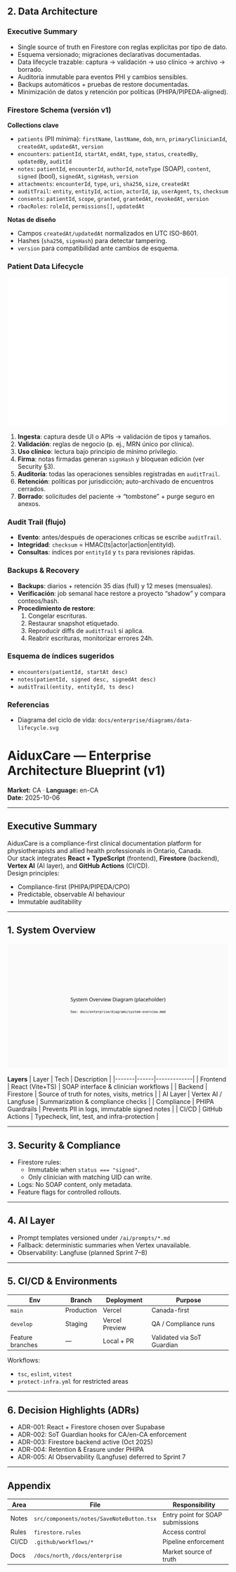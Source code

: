 ## 2. Data Architecture

### Executive Summary
- Single source of truth en Firestore con reglas explícitas por tipo de dato.
- Esquema versionado; migraciones declarativas documentadas.
- Data lifecycle trazable: captura → validación → uso clínico → archivo → borrado.
- Auditoría inmutable para eventos PHI y cambios sensibles.
- Backups automáticos + pruebas de restore documentadas.
- Minimización de datos y retención por políticas (PHIPA/PIPEDA-aligned).

### Firestore Schema (versión v1)
**Collections clave**
- `patients` (PII mínima): `firstName`, `lastName`, `dob`, `mrn`, `primaryClinicianId`, `createdAt`, `updatedAt`, `version`
- `encounters`: `patientId`, `startAt`, `endAt`, `type`, `status`, `createdBy`, `updatedBy`, `auditId`
- `notes`: `patientId`, `encounterId`, `authorId`, `noteType` (SOAP), `content`, `signed` (bool), `signedAt`, `signHash`, `version`
- `attachments`: `encounterId`, `type`, `uri`, `sha256`, `size`, `createdAt`
- `auditTrail`: `entity`, `entityId`, `action`, `actorId`, `ip`, `userAgent`, `ts`, `checksum`
- `consents`: `patientId`, `scope`, `granted`, `grantedAt`, `revokedAt`, `version`
- `rbacRoles`: `roleId`, `permissions[]`, `updatedAt`

**Notas de diseño**
- Campos `createdAt/updatedAt` normalizados en UTC ISO-8601.
- Hashes (`sha256`, `signHash`) para detectar tampering.
- `version` para compatibilidad ante cambios de esquema.

### Patient Data Lifecycle
![data-lifecycle](./diagrams/data-lifecycle.svg)

1) **Ingesta**: captura desde UI o APIs → validación de tipos y tamaños.  
2) **Validación**: reglas de negocio (p. ej., MRN único por clínica).  
3) **Uso clínico**: lectura bajo principio de mínimo privilegio.  
4) **Firma**: notas firmadas generan `signHash` y bloquean edición (ver Security §3).  
5) **Auditoría**: todas las operaciones sensibles registradas en `auditTrail`.  
6) **Retención**: políticas por jurisdicción; auto-archivado de encuentros cerrados.  
7) **Borrado**: solicitudes del paciente → “tombstone” + purge seguro en anexos.

### Audit Trail (flujo)
- **Evento**: antes/después de operaciones críticas se escribe `auditTrail`.
- **Integridad**: `checksum` = HMAC(ts|actor|action|entityId).  
- **Consultas**: índices por `entityId` y `ts` para revisiones rápidas.

### Backups & Recovery
- **Backups**: diarios + retención 35 días (full) y 12 meses (mensuales).  
- **Verificación**: job semanal hace restore a proyecto “shadow” y compara conteos/hash.  
- **Procedimiento de restore**:
  1. Congelar escrituras.
  2. Restaurar snapshot etiquetado.
  3. Reproducir diffs de `auditTrail` si aplica.
  4. Reabrir escrituras, monitorizar errores 24h.

### Esquema de índices sugeridos
- `encounters(patientId, startAt desc)`
- `notes(patientId, signed desc, signedAt desc)`
- `auditTrail(entity, entityId, ts desc)`

### Referencias
- Diagrama del ciclo de vida: `docs/enterprise/diagrams/data-lifecycle.svg`
# AiduxCare — Enterprise Architecture Blueprint (v1)

**Market:** CA · **Language:** en-CA  
**Date:** 2025-10-06

---

## Executive Summary
AiduxCare is a compliance-first clinical documentation platform for physiotherapists and allied health professionals in Ontario, Canada.  
Our stack integrates **React + TypeScript** (frontend), **Firestore** (backend), **Vertex AI** (AI layer), and **GitHub Actions** (CI/CD).  
Design principles:
- Compliance-first (PHIPA/PIPEDA/CPO)
- Predictable, observable AI behaviour
- Immutable auditability

---

## 1. System Overview
![System Overview](./diagrams/system-overview.svg)

**Layers**
| Layer | Tech | Description |
|-------|------|-------------|
| Frontend | React (Vite+TS) | SOAP interface & clinician workflows |
| Backend | Firestore | Source of truth for notes, visits, metrics |
| AI Layer | Vertex AI / Langfuse | Summarization & compliance checks |
| Compliance | PHIPA Guardrails | Prevents PII in logs, immutable signed notes |
| CI/CD | GitHub Actions | Typecheck, lint, test, and infra-protection |

---

## 3. Security & Compliance
- Firestore rules:  
  - Immutable when `status === "signed"`.
  - Only clinician with matching UID can write.
- Logs: No SOAP content, only metadata.
- Feature flags for controlled rollouts.

---

## 4. AI Layer
- Prompt templates versioned under `/ai/prompts/*.md`
- Fallback: deterministic summaries when Vertex unavailable.
- Observability: Langfuse (planned Sprint 7–8)

---

## 5. CI/CD & Environments
| Env | Branch | Deployment | Purpose |
|------|---------|-------------|----------|
| `main` | Production | Vercel | Canada-first |
| `develop` | Staging | Vercel Preview | QA / Compliance runs |
| Feature branches | — | Local + PR | Validated via SoT Guardian |

Workflows:
- `tsc`, `eslint`, `vitest`
- `protect-infra.yml` for restricted areas

---

## 6. Decision Highlights (ADRs)
- ADR-001: React + Firestore chosen over Supabase
- ADR-002: SoT Guardian hooks for CA/en-CA enforcement
- ADR-003: Firestore backend active (Oct 2025)
- ADR-004: Retention & Erasure under PHIPA
- ADR-005: AI Observability (Langfuse) deferred to Sprint 7

---

## Appendix
| Area | File | Responsibility |
|-------|------|----------------|
| Notes | `src/components/notes/SaveNoteButton.tsx` | Entry point for SOAP submissions |
| Rules | `firestore.rules` | Access control |
| CI/CD | `.github/workflows/*` | Pipeline enforcement |
| Docs | `/docs/north`, `/docs/enterprise` | Market source of truth |
